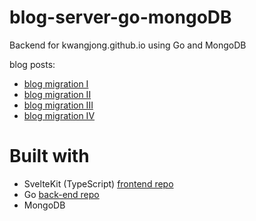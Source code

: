 # blog-server-go-mongoDB
Backend for kwangjong.github.io using Go and MongoDB

blog posts:
* [blog migration I](https://kwangjong.github.io/blog/2023-02-27-Blog-Migration-I)
* [blog migration II](https://kwangjong.github.io/blog/2023-03-23-Blog-Migration-II-:-Getting-Started-with-Sveltekit)
* [blog migration III](https://kwangjong.github.io/blog/2023-03-27-Blog-Migration-III-:-Theme-Toggle)
* [blog migration IV](https://kwangjong.github.io/blog/2023-08-31-Blog-Migration-IV-:-Architecture-Overview-and-Backend-API)

# Built with
* SvelteKit (TypeScript) [frontend repo](https://github.com/kwangjong/kwangjong.github.io)
* Go [back-end repo](https://github.com/kwangjong/blog-server-go-mongoDB)
* MongoDB
